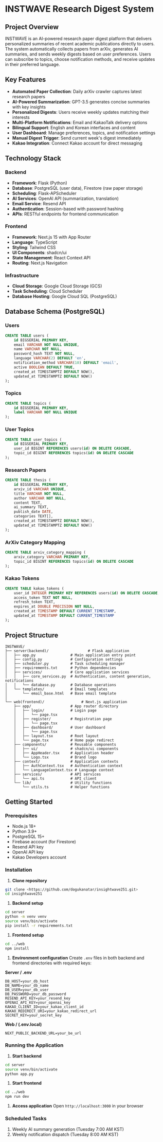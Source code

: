 # INSTWAVE Research Digest System

## Project Overview

INSTWAVE is an AI-powered research paper digest platform that delivers personalized summaries of recent academic publications directly to users. The system automatically collects papers from arXiv, generates AI summaries, and sends weekly digests based on user preferences. Users can subscribe to topics, choose notification methods, and receive updates in their preferred language.

## Key Features

- **Automated Paper Collection**: Daily arXiv crawler captures latest research papers
- **AI-Powered Summarization**: GPT-3.5 generates concise summaries with key insights
- **Personalized Digests**: Users receive weekly updates matching their interests
- **Multi-Platform Notifications**: Email and KakaoTalk delivery options
- **Bilingual Support**: English and Korean interfaces and content
- **User Dashboard**: Manage preferences, topics, and notification settings
- **Manual Digest Trigger**: Send current week's digest immediately
- **Kakao Integration**: Connect Kakao account for direct messaging

## Technology Stack

### Backend

- **Framework**: Flask (Python)
- **Database**: PostgreSQL (user data), Firestore (raw paper storage)
- **Scheduling**: Flask-APScheduler
- **AI Services**: OpenAI API (summarization, translation)
- **Email Service**: Resend API
- **Authentication**: Session-based with password hashing
- **APIs**: RESTful endpoints for frontend communication

### Frontend

- **Framework**: Next.js 15 with App Router
- **Language**: TypeScript
- **Styling**: Tailwind CSS
- **UI Components**: shadcn/ui
- **State Management**: React Context API
- **Routing**: Next.js Navigation

### Infrastructure

- **Cloud Storage**: Google Cloud Storage (GCS)
- **Task Scheduling**: Cloud Scheduler
- **Database Hosting**: Google Cloud SQL (PostgreSQL)

## Database Schema (PostgreSQL)

### Users

```sql
CREATE TABLE users (
    id BIGSERIAL PRIMARY KEY,
    email VARCHAR NOT NULL UNIQUE,
    name VARCHAR NOT NULL,
    password_hash TEXT NOT NULL,
    language VARCHAR(2) DEFAULT 'en',
    notification_method VARCHAR(10) DEFAULT 'email',
    active BOOLEAN DEFAULT TRUE,
    created_at TIMESTAMPTZ DEFAULT NOW(),
    updated_at TIMESTAMPTZ DEFAULT NOW()
);

```

### Topics

```sql
CREATE TABLE topics (
    id BIGSERIAL PRIMARY KEY,
    label VARCHAR NOT NULL UNIQUE
);

```

### User Topics

```sql
CREATE TABLE user_topics (
    id BIGSERIAL PRIMARY KEY,
    user_id BIGINT REFERENCES users(id) ON DELETE CASCADE,
    topic_id BIGINT REFERENCES topics(id) ON DELETE CASCADE
);

```

### Research Papers

```sql
CREATE TABLE thesis (
    id BIGSERIAL PRIMARY KEY,
    arxiv_id VARCHAR UNIQUE,
    title VARCHAR NOT NULL,
    author VARCHAR NOT NULL,
    content TEXT,
    ai_summary TEXT,
    publish_date DATE,
    categories TEXT[],
    created_at TIMESTAMPTZ DEFAULT NOW(),
    updated_at TIMESTAMPTZ DEFAULT NOW()
);

```

### ArXiv Category Mapping

```sql
CREATE TABLE arxiv_category_mapping (
    arxiv_category VARCHAR PRIMARY KEY,
    topic_id BIGINT REFERENCES topics(id) ON DELETE CASCADE
);

```

### Kakao Tokens

```sql
CREATE TABLE kakao_tokens (
    user_id INTEGER PRIMARY KEY REFERENCES users(id) ON DELETE CASCADE,
    access_token TEXT NOT NULL,
    refresh_token TEXT,
    expires_at DOUBLE PRECISION NOT NULL,
    created_at TIMESTAMP DEFAULT CURRENT_TIMESTAMP,
    updated_at TIMESTAMP DEFAULT CURRENT_TIMESTAMP
);

```

## Project Structure

```
INSTWAVE/
├── server(backend)/                  # Flask application
│   ├── app.py                # Main application entry point
│   ├── config.py             # Configuration settings
│   ├── scheduler.py          # Task scheduling manager
│   ├── requirements.txt      # Python dependencies
│   ├── services/             # Core application services
│   │   ├── core_services.py  # Authentication, content generation, notifications
│   │   └── database.py       # Database operations
│   └── templates/            # Email templates
│       └── email_base.html   # Base email template
│
└── web(frontend)/                 # Next.js application
    ├── app/                  # App router directory
    │   ├── login/            # Login page
    │   │   └── page.tsx
    │   ├── register/         # Registration page
    │   │   └── page.tsx
    │   ├── dashboard/        # User dashboard
    │   │   └── page.tsx
    │   ├── layout.tsx        # Root layout
    │   └── page.tsx          # Home page redirect
    ├── components/           # Reusable components
    │   ├── ui/               # shadcn/ui components
    │   ├── AppHeader.tsx     # Application header
    │   └── Logo.tsx          # Brand logo
    ├── context/              # Application contexts
    │   ├── AuthContext.tsx   # Authentication context
    │   └── LanguageContext.tsx # Language context
    ├── services/             # API services
    │   └── api.ts            # API client
    └── lib/                  # Utility functions
        └── utils.ts          # Helper functions

```

## Getting Started

### Prerequisites

- Node.js 18+
- Python 3.9+
- PostgreSQL 15+
- Firebase account (for Firestore)
- Resend API key
- OpenAI API key
- Kakao Developers account

### Installation

1. **Clone repository**

```bash
git clone <https://github.com/dogukanatar/insightwave251.git>
cd insightwave251

```

1. **Backend setup**

```bash
cd server
python -m venv venv
source venv/bin/activate
pip install -r requirements.txt

```

1. **Frontend setup**

```bash
cd ../web
npm install

```

1. **Environment configuration**
Create `.env` files in both backend and frontend directories with required keys:

**Server / .env**

```
DB_HOST=your_db_host
DB_NAME=your_db_name
DB_USER=your_db_user
DB_PASSWORD=your_db_password
RESEND_API_KEY=your_resend_key
OPENAI_API_KEY=your_openai_key
KAKAO_CLIENT_ID=your_kakao_client_id
KAKAO_REDIRECT_URI=your_kakao_redirect_url
SECRET_KEY=your_secret_key

```

**Web / (.env.local)**

```
NEXT_PUBLIC_BACKEND_URL=your_be_url

```

### Running the Application

1. **Start backend**

```bash
cd server
source venv/bin/activate
python app.py

```

1. **Start frontend**

```bash
cd ../web
npm run dev

```

1. **Access application**
Open `http://localhost:3000` in your browser

### Scheduled Tasks

1. Weekly AI summary generation (Tuesday 7:00 AM KST)
2. Weekly notification dispatch (Tuesday 8:00 AM KST)